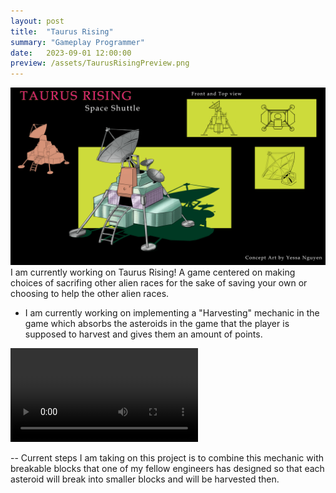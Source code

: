 ```yaml
---
layout: post
title:  "Taurus Rising"
summary: "Gameplay Programmer"
date:   2023-09-01 12:00:00
preview: /assets/TaurusRisingPreview.png
---
```

![Picture 1](/assets/SpaceShuttle.png)
I am currently working on Taurus Rising! A game centered on making choices of sacrifing other alien races for the sake of saving your own or choosing to help the other alien races.

- I am currently working on implementing a "Harvesting" mechanic in the game which absorbs the asteroids in the game that the player is supposed to harvest and gives them an amount of points.

![Video 1](/assets/HarvestVideo.mov)

-- Current steps I am taking on this project is to combine this mechanic with breakable blocks that one of my fellow engineers has designed so that each asteroid will break into smaller blocks and will be harvested then.

